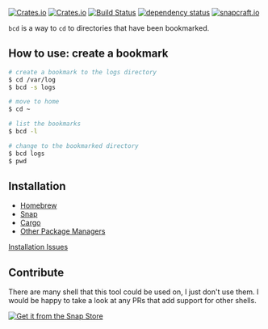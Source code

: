 <!-- markdownlint-configure-file {
  "MD033": false,
  "MD041": false
} -->

[![Crates.io](https://img.shields.io/crates/l/bookmark-cd)](https://github.com/a1ecbr0wn/bcd/blob/main/LICENSE) [![Crates.io](https://img.shields.io/crates/v/bookmark-cd)](https://crates.io/crates/bookmark-cd) [![Build Status](https://github.com/a1ecbr0wn/bcd/workflows/CI%20Build/badge.svg)](https://github.com/a1ecbr0wn/bcd/actions/workflows/build.yml) [![dependency status](https://deps.rs/repo/github/a1ecbr0wn/bcd/status.svg)](https://deps.rs/repo/github/a1ecbr0wn/bcd) [![snapcraft.io](https://snapcraft.io/bookmark-cd/badge.svg)](https://snapcraft.io/bookmark-cd)

`bcd` is a way to `cd` to directories that have been bookmarked.

<script id="asciicast-549018" src="https://asciinema.org/a/549018.js" async></script>

## How to use: create a bookmark

``` sh
# create a bookmark to the logs directory
$ cd /var/log
$ bcd -s logs

# move to home
$ cd ~

# list the bookmarks
$ bcd -l

# change to the bookmarked directory
$ bcd logs
$ pwd
```

## Installation

- [Homebrew](install-homebrew.md)
- [Snap](install-snapcraft.md)
- [Cargo](install-cargo.md)
- [Other Package Managers](install-other.md)

[Installation Issues](install-issues.md)

## Contribute

There are many shell that this tool could be used on, I just don't use them.  I would be happy to take a look at any
PRs that add support for other shells.

[![Get it from the Snap Store](https://snapcraft.io/static/images/badges/en/snap-store-black.svg)](https://snapcraft.io/bookmark-cd)
